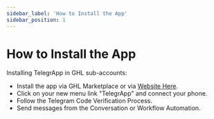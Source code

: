 ```yaml
---
sidebar_label: 'How to Install the App'
sidebar_position: 1
---
```


# How to Install the App

Installing TelegrApp in GHL sub-accounts:

- Install the app via GHL Marketplace or via [Website Here](#).
- Click on your new menu link "TelegrApp" and connect your phone.
- Follow the Telegram Code Verification Process.
- Send messages from the Conversation or Workflow Automation.

